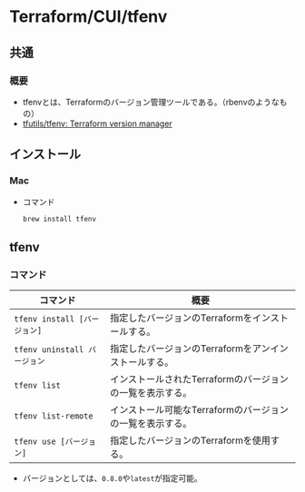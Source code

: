 # Terraform/CUI/tfenv

## 共通

### 概要

- tfenvとは、Terraformのバージョン管理ツールである。（rbenvのようなもの）
- [tfutils/tfenv: Terraform version manager](https://github.com/tfutils/tfenv)

## インストール

### Mac

- コマンド

  ```bash
  brew install tfenv
  ```

## tfenv

### コマンド

| コマンド                     | 概要                                                      |
| ---------------------------- | --------------------------------------------------------- |
| `tfenv install [バージョン]` | 指定したバージョンのTerraformをインストールする。         |
| `tfenv uninstall バージョン` | 指定したバージョンのTerraformをアンインストールする。     |
| `tfenv list`                 | インストールされたTerraformのバージョンの一覧を表示する。 |
| `tfenv list-remote`          | インストール可能なTerraformのバージョンの一覧を表示する。 |
| `tfenv use [バージョン]`     | 指定したバージョンのTerraformを使用する。                 |

- バージョンとしては、`0.8.0`や`latest`が指定可能。
